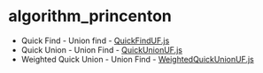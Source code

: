 # algorithm_princenton

* Quick Find - Union find - [QuickFindUF.js](QuickFindUF.js)
* Quick Union - Union Find - [QuickUnionUF.js](QuickUnionUF.js)
* Weighted Quick Union - Union Find - [WeightedQuickUnionUF.js](WeightedQuickUnionUF.js)
